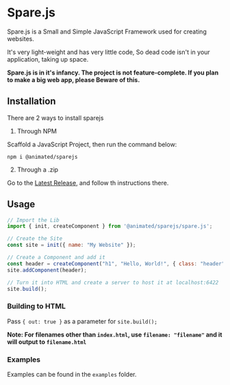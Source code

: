 # Spare.js

Spare.js is a Small and Simple JavaScript Framework used for creating websites.

It's very light-weight and has very little code, So dead code isn't in your application, taking up space.

**Spare.js is in it's infancy. The project is not feature-complete. If you plan to make a big web app, please Beware of this.**

## Installation

There are 2 ways to install sparejs

1. Through NPM

Scaffold a JavaScript Project, then run the command below:

```
npm i @animated/sparejs
```

2. Through a .zip

Go to the [Latest Release](https://github.com/AnimaTed6422/sparejs/releases/latest), and follow th instructions there.

## Usage

```javascript
// Import the Lib
import { init, createComponent } from '@animated/sparejs/spare.js';

// Create the Site
const site = init({ name: "My Website" });

// Create a Component and add it
const header = createComponent("h1", "Hello, World!", { class: "header" });
site.addComponent(header);

// Turn it into HTML and create a server to host it at localhost:6422
site.build();
```

### Building to HTML
Pass `{ out: true }` as a parameter for `site.build();`

**Note: For filenames other than `index.html`, use `filename: "filename"` and it will output to `filename.html`**


### Examples
Examples can be found in the `examples` folder.
